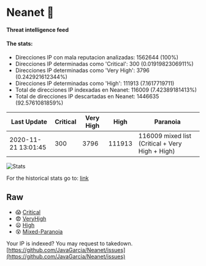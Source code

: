 # Neanet :hocho:
#### Threat intelligence feed
#### The stats:

- Direcciones IP con mala reputacion analizadas: 1562644 (100%)
- Direcciones IP determinadas como 'Critical':  300 (0.0191982306911%)
- Direcciones IP determinadas como 'Very High':  3796 (0.242921612344%)
- Direcciones IP determinadas como 'High':  111913 (7.1617719711)
- Total de direcciones IP indexadas en Neanet:  116009 (7.42389181413%)
- Total de direcciones IP descartadas en Neanet:  1446635 (92.5761081859%)

| Last Update | Critical | Very High | High | Paranoia |
| --- | --- | --- | --- | --- |
| 2020-11-21 13:01:45 | 300 | 3796 | 111913 | 116009 mixed list (Critical + Very High + High)|

![Stats](https://docs.google.com/spreadsheets/d/e/2PACX-1vSnaNMIXVabIpDJjufMlzH7poXnshF3mgd8Is1g9ytUEzVsP5my4Trn8f-xkoLLQ38xpL3HtmUexLo6/pubchart?oid=501124687&format=image)

For the historical stats go to: [link](/stats.csv)
## Raw
- :scream: [Critical](https://raw.githubusercontent.com/JavaGarcia/Neanet/master/blacklists/neanet_critical.txt)
- :fearful: [VeryHigh](https://raw.githubusercontent.com/JavaGarcia/Neanet/master/blacklists/neanet_veryHigh.txtt)
- :frowning: [High](https://raw.githubusercontent.com/JavaGarcia/Neanet/master/blacklists/neanet_high.txt)
- :dizzy_face: [Mixed-Paranoia](https://raw.githubusercontent.com/JavaGarcia/Neanet/master/blacklists/neanet_all.txt)


Your IP is indexed? You may request to takedown. [https://github.com/JavaGarcia/Neanet/issues](https://github.com/JavaGarcia/Neanet/issues)































































































































































































































































































































































































































































































































































































































































































































































































































































































































































































































































































































































































































































































































































































































































































































































































































































































































































































































































































































































































































































































































































































































































































































































































